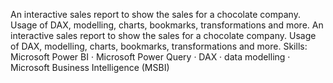 An interactive sales report to show the sales for a chocolate company. Usage of DAX, modelling, charts, bookmarks, transformations and more.
An interactive sales report to show the sales for a chocolate company. Usage of DAX, modelling, charts, bookmarks, transformations and more.
Skills: Microsoft Power BI · Microsoft Power Query · DAX · data modelling · Microsoft Business Intelligence (MSBI)
